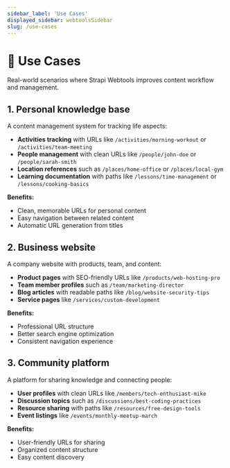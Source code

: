 ```yaml
---
sidebar_label: 'Use Cases'
displayed_sidebar: webtoolsSidebar
slug: /use-cases
---
```


# 💼 Use Cases

Real-world scenarios where Strapi Webtools improves content workflow and management.

## 1. Personal knowledge base

A content management system for tracking life aspects:

- **Activities tracking** with URLs like `/activities/morning-workout` or `/activities/team-meeting`
- **People management** with clean URLs like `/people/john-doe` or `/people/sarah-smith`  
- **Location references** such as `/places/home-office` or `/places/local-gym`
- **Learning documentation** with paths like `/lessons/time-management` or `/lessons/cooking-basics`

**Benefits:**
- Clean, memorable URLs for personal content
- Easy navigation between related content
- Automatic URL generation from titles

## 2. Business website

A company website with products, team, and content:

- **Product pages** with SEO-friendly URLs like `/products/web-hosting-pro`
- **Team member profiles** such as `/team/marketing-director` 
- **Blog articles** with readable paths like `/blog/website-security-tips`
- **Service pages** like `/services/custom-development`

**Benefits:**
- Professional URL structure
- Better search engine optimization
- Consistent navigation experience

## 3. Community platform

A platform for sharing knowledge and connecting people:

- **User profiles** with clean URLs like `/members/tech-enthusiast-mike`
- **Discussion topics** such as `/discussions/best-coding-practices`
- **Resource sharing** with paths like `/resources/free-design-tools`
- **Event listings** like `/events/monthly-meetup-march`

**Benefits:**
- User-friendly URLs for sharing
- Organized content structure  
- Easy content discovery
